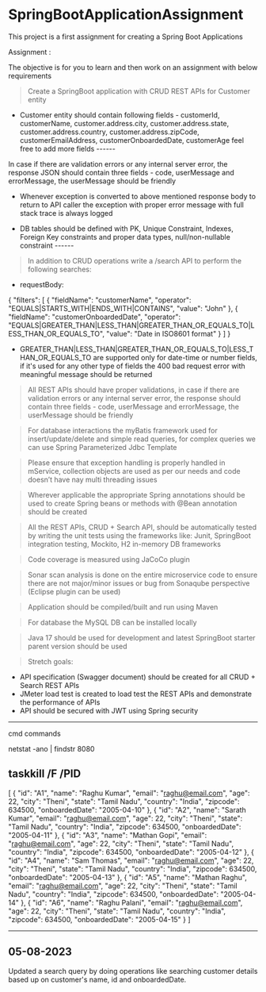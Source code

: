 # SpringBootApplicationAssignment
This project is a first assignment for creating a Spring Boot Applications

Assignment : 

The objective is for you to learn and then work on an assignment with below requirements
> Create a SpringBoot application with CRUD REST APIs for Customer entity
 - Customer entity should contain following fields - customerId, customerName, customer.address.city, customer.address.state, customer.address.country, customer.address.zipCode, customerEmailAddress, customerOnboardedDate, customerAge feel free to add more fields 
---<done>---




In case if there are validation errors or any internal server error, the response JSON should contain three fields - code, userMessage and errorMessage, the userMessage should be friendly




 - Whenever exception is converted to above mentioned response body to return to API caller the exception with proper error message with full stack trace is always logged



 - DB tables should be defined with PK, Unique Constraint, Indexes, Foreign Key constraints and proper data types, null/non-nullable constraint
---<done>---




> In addition to CRUD operations write a /search API to perform the following searches:

 - requestBody:


{
"filters": [
{
"fieldName": "customerName",
"operator": "EQUALS|STARTS_WITH|ENDS_WITH|CONTAINS",
"value": "John"
},
{
"fieldName": "customerOnboardedDate",
"operator": "EQUALS|GREATER_THAN|LESS_THAN|GREATER_THAN_OR_EQUALS_TO|LESS_THAN_OR_EQUALS_TO",
"value": "Date in ISO8601 format"
}
]
}
 - GREATER_THAN|LESS_THAN|GREATER_THAN_OR_EQUALS_TO|LESS_THAN_OR_EQUALS_TO are supported only for date-time or number fields, if it's used for any other type of fields the 400 bad request error with meaningful message should be returned



> All REST APIs should have proper validations, in case if there are validation errors or any internal server error, the response should contain three fields - code, userMessage and errorMessage, the userMessage should be friendly


> For database interactions the myBatis framework used for insert/update/delete and simple read queries, for complex queries we can use Spring Parameterized Jdbc Template


> Please ensure that exception handling is properly handled in mService, collection objects are used as per our needs and code doesn’t have nay multi threading issues



> Wherever applicable the appropriate Spring annotations should be used to create Spring beans or methods with @Bean annotation should be created



> All the REST APIs, CRUD + Search API, should be automatically tested by writing the unit tests using the frameworks like: Junit, SpringBoot integration testing, Mockito, H2 in-memory DB frameworks


> Code coverage is measured using JaCoCo plugin

> Sonar scan analysis is done on the entire microservice code to ensure there are not major/minor issues or bug from Sonaqube perspective (Eclipse plugin can be used)

> Application should be compiled/built and run using Maven

> For database the MySQL DB can be installed locally

> Java 17 should be used for development and latest SpringBoot starter parent version should be used

> Stretch goals:
 - API specification (Swagger document) should be created for all CRUD + Search REST APIs
 - JMeter load test is created to load test the REST APIs and demonstrate the performance of APIs
 - API should be secured with JWT using Spring security



-----------------------------------------------------------------------
cmd commands

netstat -ano | findstr 8080

taskkill /F /PID <PID>
-----------------------------------------------------------------------
[
    {
        "id": "A1",
        "name": "Raghu Kumar",
        "email": "raghu@email.com",
        "age": 22,
        "city": "Theni",
        "state": "Tamil Nadu",
        "country": "India",
        "zipcode": 634500,
        "onboardedDate": "2005-04-10"
    },
    {
        "id": "A2",
        "name": "Sarath Kumar",
        "email": "raghu@email.com",
        "age": 22,
        "city": "Theni",
        "state": "Tamil Nadu",
        "country": "India",
        "zipcode": 634500,
        "onboardedDate": "2005-04-11"
    },
    {
        "id": "A3",
        "name": "Mathan Gopi",
        "email": "raghu@email.com",
        "age": 22,
        "city": "Theni",
        "state": "Tamil Nadu",
        "country": "India",
        "zipcode": 634500,
        "onboardedDate": "2005-04-12"
    },
    {
        "id": "A4",
        "name": "Sam Thomas",
        "email": "raghu@email.com",
        "age": 22,
        "city": "Theni",
        "state": "Tamil Nadu",
        "country": "India",
        "zipcode": 634500,
        "onboardedDate": "2005-04-13"
    },
    {
        "id": "A5",
        "name": "Mathan Raghu",
        "email": "raghu@email.com",
        "age": 22,
        "city": "Theni",
        "state": "Tamil Nadu",
        "country": "India",
        "zipcode": 634500,
        "onboardedDate": "2005-04-14"
    },
    {
        "id": "A6",
        "name": "Raghu Palani",
        "email": "raghu@email.com",
        "age": 22,
        "city": "Theni",
        "state": "Tamil Nadu",
        "country": "India",
        "zipcode": 634500,
        "onboardedDate": "2005-04-15"
    }
]



---------------------------------------------------------------
05-08-2023
----------
Updated a search query by doing operations like searching customer details based up on customer's name, id and onboardedDate.

